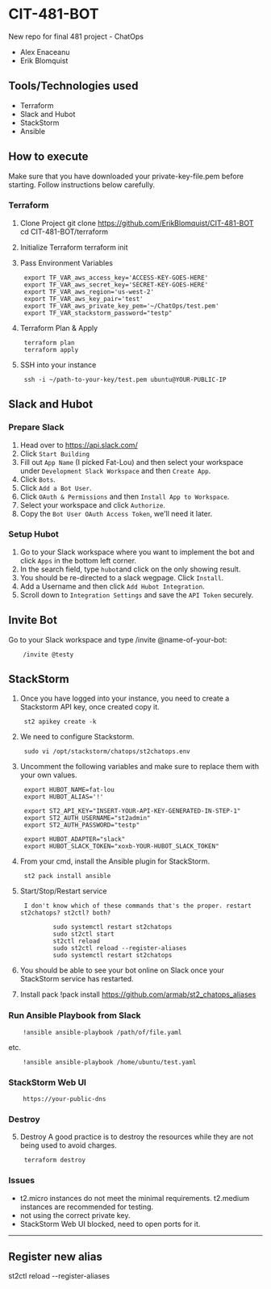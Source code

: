 # CIT-481-BOT
New repo for final 481 project - ChatOps
- Alex Enaceanu
- Erik Blomquist

## Tools/Technologies used
- Terraform
- Slack and Hubot
- StackStorm
- Ansible

## How to execute
Make sure that you have downloaded your private-key-file.pem before starting. Follow instructions below carefully.

### Terraform
1. Clone Project
        git clone https://github.com/ErikBlomquist/CIT-481-BOT
        cd CIT-481-BOT/terraform

2. Initialize Terraform
        terraform init

3. Pass Environment Variables

        export TF_VAR_aws_access_key='ACCESS-KEY-GOES-HERE'
        export TF_VAR_aws_secret_key='SECRET-KEY-GOES-HERE'
        export TF_VAR_aws_region='us-west-2'
        export TF_VAR_aws_key_pair='test'
        export TF_VAR_aws_private_key_pem='~/ChatOps/test.pem'
        export TF_VAR_stackstorm_password="testp"

4. Terraform Plan & Apply

        terraform plan
        terraform apply 

6. SSH into your instance

        ssh -i ~/path-to-your-key/test.pem ubuntu@YOUR-PUBLIC-IP


## Slack and Hubot
### Prepare Slack
1. Head over to https://api.slack.com/
2. Click ``Start Building``
3. Fill out ``App Name`` (I picked Fat-Lou) and then select your workspace under ``Development Slack Workspace`` and then ``Create App``.
4. Click ``Bots``.
5. Click ``Add a Bot User``.
6. Click ``OAuth & Permissions`` and then ``Install App to Workspace``.
7. Select your workspace and click ``Authorize``.
8. Copy the ``Bot User OAuth Access Token``, we'll need it later.

### Setup Hubot
1. Go to your Slack workspace where you want to implement the bot and click ``Apps`` in the bottom left corner.
2. In the search field, type ``hubot``and click on the only showing result.
3. You should be re-directed to a slack wegpage. Click ``Install``.
4. Add a Username and then click ``Add Hubot Integration``.
5. Scroll down to ``Integration Settings`` and save the ``API Token`` securely.

## Invite Bot
Go to your Slack workspace and type /invite @name-of-your-bot:

        /invite @testy 

## StackStorm
1. Once you have logged into your instance, you need to create a Stackstorm API key, once created copy it.

        st2 apikey create -k
2. We need to configure Stackstorm.

        sudo vi /opt/stackstorm/chatops/st2chatops.env
3. Uncomment the following variables and make sure to replace them with your own values.

        export HUBOT_NAME=fat-lou 
        export HUBOT_ALIAS='!' 

        export ST2_API_KEY="INSERT-YOUR-API-KEY-GENERATED-IN-STEP-1"
        export ST2_AUTH_USERNAME="st2admin" 
        export ST2_AUTH_PASSWORD="testp" 

        export HUBOT_ADAPTER="slack" 
        export HUBOT_SLACK_TOKEN="xoxb-YOUR-HUBOT_SLACK_TOKEN" 

4. From your cmd, install the Ansible plugin for StackStorm.

        st2 pack install ansible 

4. Start/Stop/Restart service 

        I don't know which of these commands that's the proper. restart st2chatops? st2ctl? both?

                sudo systemctl restart st2chatops
                sudo st2ctl start
                st2ctl reload
                sudo st2ctl reload --register-aliases
                sudo systemctl restart st2chatops

5. You should be able to see your bot online on Slack once your StackStorm service has restarted.

6. Install pack 
                !pack install https://github.com/armab/st2_chatops_aliases


### Run Ansible Playbook from Slack
        !ansible ansible-playbook /path/of/file.yaml

 etc.

        !ansible ansible-playbook /home/ubuntu/test.yaml

### StackStorm Web UI
        https://your-public-dns


### Destroy

5. Destroy 
A good practice is to destroy the resources while they are not being used to avoid charges. 

        terraform destroy

### Issues
- t2.micro instances do not meet the minimal requirements. t2.medium instances are recommended for testing.
- not using the correct private key.
- StackStorm Web UI blocked, need to open ports for it.


--------------
## Register new alias
st2ctl reload --register-aliases